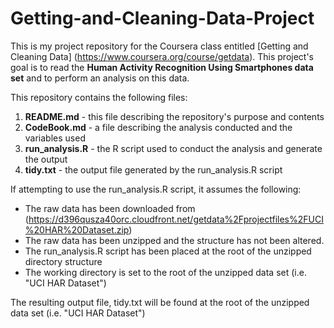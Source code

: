 # Getting-and-Cleaning-Data-Project
This is my project repository for the Coursera class entitled [Getting and Cleaning Data] (https://www.coursera.org/course/getdata).  This project's goal is to read the **Human Activity Recognition Using Smartphones data set** and to perform an analysis on this data.

This repository contains the following files:

1. **README.md** - this file describing the repository's purpose and contents
2. **CodeBook.md** - a file describing the analysis conducted and the variables used
3. **run_analysis.R** - the R script used to conduct the analysis and generate the output
4. **tidy.txt** - the output file generated by the run_analysis.R script

If attempting to use the run_analysis.R script, it assumes the following:

* The raw data has been downloaded from (https://d396qusza40orc.cloudfront.net/getdata%2Fprojectfiles%2FUCI%20HAR%20Dataset.zip) 
* The raw data has been unzipped and the structure has not been altered.
* The run_analysis.R script has been placed at the root of the unzipped directory structure
* The working directory is set to the root of the unzipped data set (i.e. "UCI HAR Dataset")

The resulting output file, tidy.txt will be found at the root of the unzipped data set (i.e. "UCI HAR Dataset")
